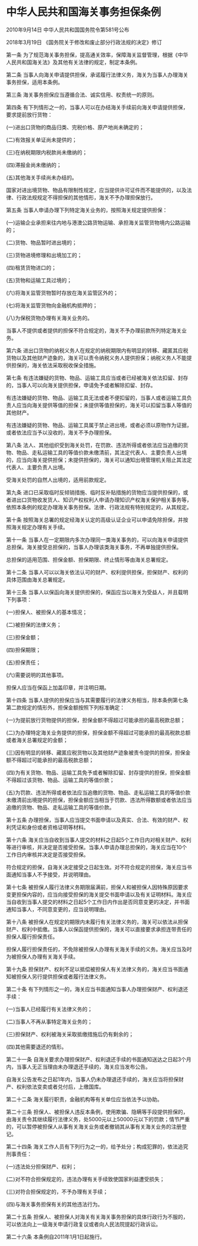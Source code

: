 # 中华人民共和国海关事务担保条例

2010年9月14日 中华人民共和国国务院令第581号公布

2018年3月19日 《国务院关于修改和废止部分行政法规的决定》修订

<!-- INFO END -->

第一条 为了规范海关事务担保，提高通关效率，保障海关监督管理，根据《中华人民共和国海关法》及其他有关法律的规定，制定本条例。

第二条 当事人向海关申请提供担保，承诺履行法律义务，海关为当事人办理海关事务担保，适用本条例。

第三条 海关事务担保应当遵循合法、诚实信用、权责统一的原则。

第四条 有下列情形之一的，当事人可以在办结海关手续前向海关申请提供担保，要求提前放行货物：

(一)进出口货物的商品归类、完税价格、原产地尚未确定的；

(二)有效报关单证尚未提供的；

(三)在纳税期限内税款尚未缴纳的；

(四)滞报金尚未缴纳的；

(五)其他海关手续尚未办结的。

国家对进出境货物、物品有限制性规定，应当提供许可证件而不能提供的，以及法律、行政法规规定不得担保的其他情形，海关不予办理担保放行。

第五条 当事人申请办理下列特定海关业务的，按照海关规定提供担保：

(一)运输企业承担来往内地与港澳公路货物运输、承担海关监管货物境内公路运输的；

(二)货物、物品暂时进出境的；

(三)货物进境修理和出境加工的；

(四)租赁货物进口的；

(五)货物和运输工具过境的；

(六)将海关监管货物暂时存放在海关监管区外的；

(七)将海关监管货物向金融机构抵押的；

(八)为保税货物办理有关海关业务的。

当事人不提供或者提供的担保不符合规定的，海关不予办理前款所列特定海关业务。

第六条 进出口货物的纳税义务人在规定的纳税期限内有明显的转移、藏匿其应税货物以及其他财产迹象的，海关可以责令纳税义务人提供担保；纳税义务人不能提供担保的，海关依法采取税收保全措施。

第七条 有违法嫌疑的货物、物品、运输工具应当或者已经被海关依法扣留、封存的，当事人可以向海关提供担保，申请免予或者解除扣留、封存。

有违法嫌疑的货物、物品、运输工具无法或者不便扣留的，当事人或者运输工具负责人应当向海关提供等值的担保；未提供等值担保的，海关可以扣留当事人等值的其他财产。

有违法嫌疑的货物、物品、运输工具属于禁止进出境，或者必须以原物作为证据，或者依法应当予以没收的，海关不予办理担保。

第八条 法人、其他组织受到海关处罚，在罚款、违法所得或者依法应当追缴的货物、物品、走私运输工具的等值价款未缴清前，其法定代表人、主要负责人出境的，应当向海关提供担保；未提供担保的，海关可以通知出境管理机关阻止其法定代表人、主要负责人出境。

受海关处罚的自然人出境的，适用前款规定。

第九条 进口已采取临时反倾销措施、临时反补贴措施的货物应当提供担保的，或者进出口货物收发货人、知识产权权利人申请办理知识产权海关保护相关事务等，依照本条例的规定办理海关事务担保。法律、行政法规有特别规定的，从其规定。

第十条 按照海关总署的规定经海关认定的高级认证企业可以申请免除担保，并按照海关规定办理有关手续。

第十一条 当事人在一定期限内多次办理同一类海关事务的，可以向海关申请提供总担保。海关接受总担保的，当事人办理该类海关事务，不再单独提供担保。

总担保的适用范围、担保金额、担保期限、终止情形等由海关总署规定。

第十二条 当事人可以以海关依法认可的财产、权利提供担保，担保财产、权利的具体范围由海关总署规定。

第十三条 当事人以保函向海关提供担保的，保函应当以海关为受益人，并且载明下列事项：

(一)担保人、被担保人的基本情况；

(二)被担保的法律义务；

(三)担保金额；

(四)担保期限；

(五)担保责任；

(六)需要说明的其他事项。

担保人应当在保函上加盖印章，并注明日期。

第十四条 当事人提供的担保应当与其需要履行的法律义务相当，除本条例第七条第二款规定的情形外，担保金额按照下列标准确定：

(一)为提前放行货物提供的担保，担保金额不得超过可能承担的最高税款总额；

(二)为办理特定海关业务提供的担保，担保金额不得超过可能承担的最高税款总额或者海关总署规定的金额；

(三)因有明显的转移、藏匿应税货物以及其他财产迹象被责令提供的担保，担保金额不得超过可能承担的最高税款总额；

(四)为有关货物、物品、运输工具免予或者解除扣留、封存提供的担保，担保金额不得超过该货物、物品、运输工具的等值价款；

(五)为罚款、违法所得或者依法应当追缴的货物、物品、走私运输工具的等值价款未缴清前出境提供的担保，担保金额应当相当于罚款、违法所得数额或者依法应当追缴的货物、物品、走私运输工具的等值价款。

第十五条 办理担保，当事人应当提交书面申请以及真实、合法、有效的财产、权利凭证和身份或者资格证明等材料。

第十六条 海关应当自收到当事人提交的材料之日起5个工作日内对相关财产、权利等进行审核，并决定是否接受担保。当事人申请办理总担保的，海关应当在10个工作日内审核并决定是否接受担保。

符合规定的担保，自海关决定接受之日起生效。对不符合规定的担保，海关应当书面通知当事人不予接受，并说明理由。

第十七条 被担保人履行法律义务期限届满前，担保人和被担保人因特殊原因要求变更担保内容的，应当向接受担保的海关提交书面申请以及有关证明材料。海关应当自收到当事人提交的材料之日起5个工作日内作出是否同意变更的决定，并书面通知当事人，不同意变更的，应当说明理由。

第十八条 被担保人在规定的期限内未履行有关法律义务的，海关可以依法从担保财产、权利中抵缴。当事人以保函提供担保的，海关可以直接要求承担连带责任的担保人履行担保责任。

担保人履行担保责任的，不免除被担保人办理有关海关手续的义务。海关应当及时为被担保人办理有关海关手续。

第十九条 担保财产、权利不足以抵偿被担保人有关法律义务的，海关应当书面通知被担保人另行提供担保或者履行法律义务。

第二十条 有下列情形之一的，海关应当书面通知当事人办理担保财产、权利退还手续：

(一)当事人已经履行有关法律义务的；

(二)当事人不再从事特定海关业务的；

(三)担保财产、权利被海关采取抵缴措施后仍有剩余的；

(四)其他需要退还的情形。

第二十一条 自海关要求办理担保财产、权利退还手续的书面通知送达之日起3个月内，当事人无正当理由未办理退还手续的，海关应当发布公告。

自海关公告发布之日起1年内，当事人仍未办理退还手续的，海关应当将担保财产、权利依法变卖或者兑付后，上缴国库。

第二十二条 海关履行职责，金融机构等有关单位应当依法予以协助。

第二十三条 担保人、被担保人违反本条例，使用欺骗、隐瞒等手段提供担保的，由海关责令其继续履行法律义务，处5000元以上50000元以下的罚款；情节严重的，可以暂停被担保人从事有关海关业务或者撤销其从事有关海关业务的注册登记。

第二十四条 海关工作人员有下列行为之一的，给予处分；构成犯罪的，依法追究刑事责任：

(一)违法处分担保财产、权利；

(二)对不符合担保规定的，违法办理有关手续致使国家利益遭受损失；

(三)对符合担保规定的，不予办理有关手续；

(四)与海关事务担保有关的其他违法行为。

第二十五条 担保人、被担保人对海关有关海关事务担保的具体行政行为不服的，可以依法向上一级海关申请行政复议或者向人民法院提起行政诉讼。

第二十六条 本条例自2011年1月1日起施行。

